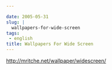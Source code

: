 ```yaml
---

date: 2005-05-31
slug: |
  wallpapers-for-wide-screen
tags:
 - english
title: Wallpapers For Wide Screen
---
```


<http://mritche.net/wallpaper/widescreen/>
